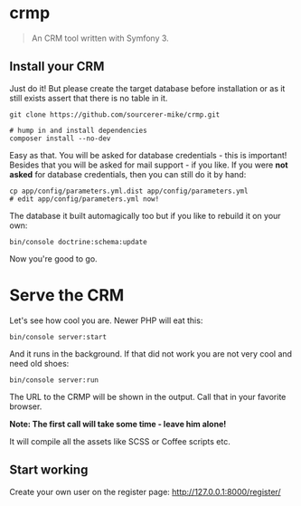 crmp
====

> An CRM tool written with Symfony 3.


## Install your CRM

Just do it!
But please create the target database before installation
or as it still exists assert that there is no table in it.

    git clone https://github.com/sourcerer-mike/crmp.git
    
    # hump in and install dependencies
    composer install --no-dev

Easy as that.
You will be asked for database credentials - this is important!
Besides that you will be asked for mail support - if you like.
If you were **not asked** for database credentials, then you can still do it by hand:
    
    cp app/config/parameters.yml.dist app/config/parameters.yml
    # edit app/config/parameters.yml now!

The database it built automagically too but if you like to rebuild it on your own:

    bin/console doctrine:schema:update

Now you're good to go.

# Serve the CRM

Let's see how cool you are. Newer PHP will eat this:

    bin/console server:start

And it runs in the background.
If that did not work you are not very cool and need old shoes:

    bin/console server:run

The URL to the CRMP will be shown in the output.
Call that in your favorite browser.

**Note: The first call will take some time - leave him alone!**

It will compile all the assets like SCSS or Coffee scripts etc.

## Start working

Create your own user on the register page: http://127.0.0.1:8000/register/